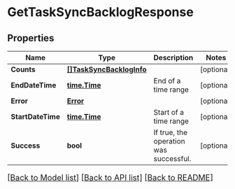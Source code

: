 # GetTaskSyncBacklogResponse

## Properties

Name | Type | Description | Notes
------------ | ------------- | ------------- | -------------
**Counts** | [**[]TaskSyncBacklogInfo**](TaskSyncBacklogInfo.md) |  | [optional] 
**EndDateTime** | [**time.Time**](time.Time.md) | End of a time range | [optional] 
**Error** | [**Error**](Error.md) |  | [optional] 
**StartDateTime** | [**time.Time**](time.Time.md) | Start of a time range | [optional] 
**Success** | **bool** | If true, the operation was successful. | [optional] 

[[Back to Model list]](../README.md#documentation-for-models) [[Back to API list]](../README.md#documentation-for-api-endpoints) [[Back to README]](../README.md)

<style>
     p, ul, ol, li { font-size: 18px !important;}
</style>


